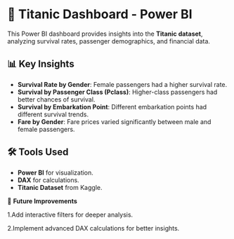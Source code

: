 # 🚢 Titanic Dashboard - Power BI

This Power BI dashboard provides insights into the **Titanic dataset**, analyzing survival rates, passenger demographics, and financial data.

## 📊 Key Insights

- **Survival Rate by Gender**: Female passengers had a higher survival rate.
- **Survival by Passenger Class (Pclass)**: Higher-class passengers had better chances of survival.
- **Survival by Embarkation Point**: Different embarkation points had different survival trends.
- **Fare by Gender**: Fare prices varied significantly between male and female passengers.

## 🛠️ Tools Used

- **Power BI** for visualization.
- **DAX** for calculations.
- **Titanic Dataset** from Kaggle.

📌 **Future Improvements**

1.Add interactive filters for deeper analysis.

2.Implement advanced DAX calculations for better insights.
